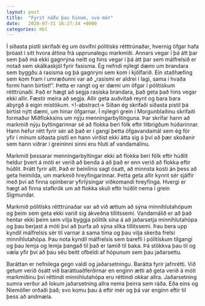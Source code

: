 ```yaml
---
layout: post
title:  "Fyrst náðu þau hinum, svo mér"
date:   2020-07-31 16:27:34 +0000
categories: mbl
---
```

Í síðasta pistli skrifaði ég um ósvífni pólitísks rétttrúnaðar, hvernig öfgar hafa þróast í sitt hvora áttina frá upprunalegu markmiði. Annars vegar í þá átt þar sem það má ekki gagnrýna neitt og hins vegar í þá átt þar sem málfrelsið er notað sem skálkaskjól fyrir fasisma. Ég nefndi nýlegt dæmi um brandara sem byggðu á rasisma og þá gagnrýni sem kom í kjölfarið. Ein staðhæfing sem kom fram í umræðunni var að „rasismi er aldrei í lagi, sama í hvaða formi hann birtist!“. Þetta er rangt og er dæmi um öfgar í pólitískum rétttrúnaði. Það er hægt að segja rasíska brandara, það geta það hins vegar ekki allir. Fæstir meira að segja. Allir geta auðvitað reynt og bara bara ábyrgð á eigin mistökum.
<!-abstract->
Síðan ég skrifaði síðasta pistil þá birtist nýtt dæmi, um hinar öfgarnar. Í nýlegri grein í Morgunblaðinu skrifaði formaður Miðflokksins um nýju menningarbyltinguna. Þar skrifar hann að markmið nýju byltingarinnar sé að flokka beri fólk eftir litbrigðum húðarinnar. Hann hefur rétt fyrir sér að það er í gangi þetta öfgavandamál sem ég fór yfir í mínum síðasta pistli en hann virðist ekki átta sig á því að þær skoðanir sem hann viðrar í greininni sinni eru hluti af vandamálinu. 

Markmið þessarar menningarbyltingar ekki að flokka beri fólk eftir húðlit heldur þvert á móti er verið að benda á að það er enn verið að flokka eftir húðlit. Þrátt fyrir allt. Það er beinlínis sagt ósatt, að minnsta kosti án þess að geta heimilda, um markmið hreyfingarinnar. Þetta geta allir kynnt sér sjálfir með því að finna opinberar yfirlýsingar viðkomandi hreyfinga. Hvergi er hægt að finna stafkrók um að flokka skuli eftir húðlit nema í grein Sigmundar.

Markmið pólitísks rétttrúnaðar var að við ættum að sýna minnihlutahópum og þeim sem geta ekki varið sig ákveðna tillitssemi. Vandamálið er að það hentar ekki þeim sem vilja byggja pólitík sína á að jaðarsetja minnihlutahópa og þau berjast á móti því að þurfa að sýna slíka tillitssemi. Þau bera upp kyndil málfrelsis sér til varnar á sama tíma og þau vilja skerða frelsi minnihlutahópa. Þau nota kyndil málfrelsis sem barefli í pólitískum tilgangi og þau lemja og lemja þangað til það er lamið til baka. Þá stökkva þau til og væla yfir því að þau séu beitt ofbeldi af hópunum sem þau jaðarsettu.

Baráttan er nefnilega gegn valdi og jaðarsetningu. Barátta fyrir jafnrétti. Við getum verið ósátt við baráttuaðferðirnar en enginn ætti að geta verið á móti markmiðinu því réttindi minnihlutahópa eru réttindi okkar allra. Jaðarsetning sumra verður að lokum jaðarsetning allra nema þeirra sem ráða. Eða eins og Niemöller orðaði það; svo komu þau á eftir mér og þá var enginn eftir til þess að andmæla. 
